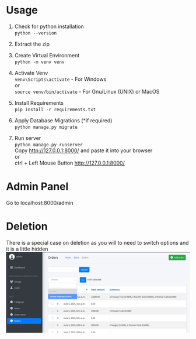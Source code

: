 # Usage
1. Check for python installation<br>
`python --version`<br>

2. Extract the zip<br>

3. Create Virtual Environment<br>
`python -m venv venv`<br>

4. Activate Venv<br>
`venv\Scripts\activate` - For Windows<br>
or<br>
`source venv/bin/activate` - For Gnu/Linux (UNIX) or MacOS<br>

5. Install Requirements<br>
`pip install -r requirements.txt`<br>

7. Apply Database Migrations (*if required)<br>
`python manage.py migrate`<br>

6. Run server<br>
`python manage.py runserver`<br>
Copy http://127.0.0.1:8000/ and paste it into your browser<br>
or<br>
ctrl + Left Mouse Button http://127.0.0.1:8000/<br>

# Admin Panel
Go to localhost:8000/admin

# Deletion
There is a special case on deletion as you will to need to switch options and it is a little hidden
![alt text](image.png)